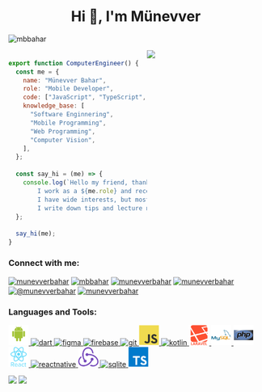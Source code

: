<h1 align="center">Hi 👋, I'm Münevver</h1>
<p align="left"> <img src="https://komarev.com/ghpvc/?username=mbbahar&label=Profile%20views&color=0e75b6&style=flat" alt="mbbahar" /> </p>

<img align='right' src="https://media.giphy.com/media/dWxO36Jzd6bTSt5dIY/giphy.gif" width="230">

```javascript

export function ComputerEngineer() {
  const me = {
    name: "Münevver Bahar",
    role: "Mobile Developer",
    code: ["JavaScript", "TypeScript", "Dart", "Java", "Php", "HTML", "CSS"],
    knowledge_base: [
      "Software Enginnering",
      "Mobile Programming",
      "Web Programming",
      "Computer Vision",
    ],
  };

  const say_hi = (me) => {
    console.log(`Hello my friend, thanks for dropping by! This is ${me.name}, I live in Turkey. 
        I work as a ${me.role} and recently I am focusing on unit testing and web programming for my personal growth.
        I have wide interests, but most of them are multi-platform mobile programming.
        I write down tips and lecture notes on my personal tech blog, which can be found here: https://munevverbahar.medium.com/`);
  };

  say_hi(me);
}

```

<h3 align="left">Connect with me:</h3>
<p align="left">
<a href="https://dev.to/munevverbahar" target="blank"><img align="center" src="https://cdn.jsdelivr.net/npm/simple-icons@3.0.1/icons/dev-dot-to.svg" alt="munevverbahar" height="30" width="40" /></a>
<a href="https://twitter.com/mbbahar_" target="blank"><img align="center" src="https://cdn.jsdelivr.net/npm/simple-icons@3.0.1/icons/twitter.svg" alt="mbbahar" height="30" width="40" /></a>
<a href="https://linkedin.com/in/munevverbahar" target="blank"><img align="center" src="https://cdn.jsdelivr.net/npm/simple-icons@3.0.1/icons/linkedin.svg" alt="munevverbahar" height="30" width="40" /></a>
<a href="https://www.behance.net/munevverbahar" target="blank"><img align="center" src="https://cdn.jsdelivr.net/npm/simple-icons@3.0.1/icons/behance.svg" alt="munevverbahar" height="30" width="40" /></a>
<a href="https://medium.com/@munevverbahar" target="blank"><img align="center" src="https://cdn.jsdelivr.net/npm/simple-icons@3.0.1/icons/medium.svg" alt="@munevverbahar" height="30" width="40" /></a>
<a href="https://www.hackerrank.com/munevverbahar" target="blank"><img align="center" src="https://cdn.jsdelivr.net/npm/simple-icons@3.0.1/icons/hackerrank.svg" alt="munevverbahar" height="30" width="40" /></a>
</p>

<h3 align="left">Languages and Tools:</h3>
<p align="left"> <a href="https://developer.android.com" target="_blank"> <img src="https://raw.githubusercontent.com/devicons/devicon/master/icons/android/android-original-wordmark.svg" alt="android" width="40" height="40"/> </a> </a> <a href="https://dart.dev" target="_blank"> <img src="https://www.vectorlogo.zone/logos/dartlang/dartlang-icon.svg" alt="dart" width="40" height="40"/> </a> <a href="https://www.figma.com/" target="_blank"> <img src="https://www.vectorlogo.zone/logos/figma/figma-icon.svg" alt="figma" width="40" height="40"/> </a> <a href="https://firebase.google.com/" target="_blank"> <img src="https://www.vectorlogo.zone/logos/firebase/firebase-icon.svg" alt="firebase" width="40" height="40"/> </a> <a href="https://git-scm.com/" target="_blank"> <img src="https://www.vectorlogo.zone/logos/git-scm/git-scm-icon.svg" alt="git" width="40" height="40"/> </a> <a href="https://developer.mozilla.org/en-US/docs/Web/JavaScript" target="_blank"> <img src="https://raw.githubusercontent.com/devicons/devicon/master/icons/javascript/javascript-original.svg" alt="javascript" width="40" height="40"/> </a> <a href="https://kotlinlang.org" target="_blank"> <img src="https://www.vectorlogo.zone/logos/kotlinlang/kotlinlang-icon.svg" alt="kotlin" width="40" height="40"/> </a> <a href="https://laravel.com/" target="_blank"> <img src="https://raw.githubusercontent.com/devicons/devicon/master/icons/laravel/laravel-plain-wordmark.svg" alt="laravel" width="40" height="40"/> </a> <a href="https://www.mysql.com/" target="_blank"> <img src="https://raw.githubusercontent.com/devicons/devicon/master/icons/mysql/mysql-original-wordmark.svg" alt="mysql" width="40" height="40"/> </a> <a href="https://www.php.net" target="_blank"> <img src="https://raw.githubusercontent.com/devicons/devicon/master/icons/php/php-original.svg" alt="php" width="40" height="40"/> </a> <a href="https://reactjs.org/" target="_blank"> <img src="https://raw.githubusercontent.com/devicons/devicon/master/icons/react/react-original-wordmark.svg" alt="react" width="40" height="40"/> </a> <a href="https://reactnative.dev/" target="_blank"> <img src="https://reactnative.dev/img/header_logo.svg" alt="reactnative" width="40" height="40"/> </a> <a href="https://redux.js.org" target="_blank"> <img src="https://raw.githubusercontent.com/devicons/devicon/master/icons/redux/redux-original.svg" alt="redux" width="40" height="40"/> </a> <a href="https://www.sqlite.org/" target="_blank"> <img src="https://www.vectorlogo.zone/logos/sqlite/sqlite-icon.svg" alt="sqlite" width="40" height="40"/> </a> <a href="https://www.typescriptlang.org/" target="_blank"> <img src="https://raw.githubusercontent.com/devicons/devicon/master/icons/typescript/typescript-original.svg" alt="typescript" width="40" height="40"/> </a> </p>

<p>
  <img src="https://github-readme-stats.vercel.app/api/top-langs/?username=mbbahar&layout=compact&theme=dark&hide_border=1" />
  <img src="https://github-readme-stats.vercel.app/api?username=mbbahar&show_icons=true&theme=dark&hide_border=1&count_private=true" />
</p>

